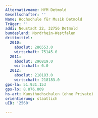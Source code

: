 ```yaml
---
Alternativname: HfM Detmold
Gesellschafter: ''
Name: Hochschule für Musik Detmold
Träger: ''
addi: Neustadt 22, 32756 Detmold
bundesland: Nordrhein-Westfalen
drittmittel:
  2010:
    absolut: 286553.0
    wirtschaft: 75145.0
  2011:
    absolut: 296819.0
    wirtschaft: 0.0
  2012:
    absolut: 218183.0
    wirtschaft: 218183.0
gps-la: 51.931.153
gps-lo: 8.876.009
hs-art: Kunsthochschulen (ohne Private)
orientierung: staatlich
uID: '2560'

---
```


